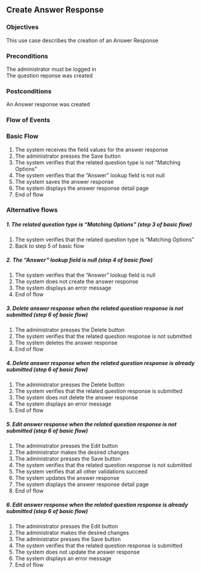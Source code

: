 ## Create Answer Response

### Objectives 
This use case describes the creation of an Answer Response

### Preconditions
The administrator must be logged in  
The question reponse was created

### Postconditions
An Answer response was created

### Flow of Events

### Basic Flow
   1. The system receives the field values for the answer response
   2. The administrator presses the Save button
   3. The system verifies that the related question type is not “Matching Options”
   4. The system verifies that the “Answer” lookup field is not null
   5. The system saves the answer response
   6. The system displays the answer response detail page
   7. End of flow

### Alternative flows

##### 1. The related question type is “Matching Options” (step 3 of basic flow)
   1. The system verifies that the related question type is “Matching Options”
   2. Back to step 5 of basic flow

##### 2. The “Answer” lookup field is null (step 4 of basic flow)
   1. The system verifies that the “Answer” lookup field is null
   2. The system does not create the answer response
   3. The system displays an error message
   4. End of flow

##### 3. Delete answer response when the related question response is not submitted (step 6 of basic flow)
   1. The administrator presses the Delete button
   2. The system verifies that the related question response is not submitted
   3. The system deletes the answer response
   4. End of flow

##### 4. Delete answer response when the related question response is already submitted (step 6 of basic flow)
   1. The administrator presses the Delete button
   2. The system verifies that the related question response is submitted
   3. The system does not delete the answer response
   4. The system displays an error message
   5. End of flow

##### 5. Edit answer response when the related question response is not submitted (step 6 of basic flow)
   1. The administrator presses the Edit button
   2. The administrator makes the desired changes 
   3. The administrator presses the Save button
   4. The system verifies that the related question response is not submitted
   5. The system verifies that all other validations succeed
   6. The system updates the answer response
   7. The system displays the answer response detail page 
   8. End of flow

##### 6. Edit answer response when the related question response is already submitted (step 6 of basic flow)
   1. The administrator presses the Edit button
   2. The administrator makes the desired changes 
   3. The administrator presses the Save button
   4. The system verifies that the related question response is submitted
   5. The system does not update the answer response
   6. The system displays an error message
   7. End of flow
